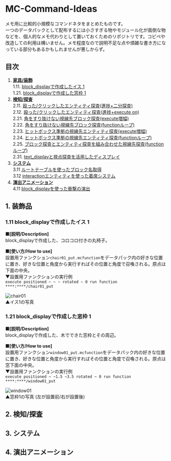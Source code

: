 # MC-Command-Ideas
メモ用に比較的小規模なコマンドネタをまとめたものです。  
一つのデータパックとして配布するには小さすぎる物やモジュール化が面倒な物などを、個人的なメモ代わりとして置いておくためのリポジトリです。コピペや改造しての利用は構いません。メモ程度なので説明不足な点や煩雑な書き方になっている部分もあるかもしれませんが悪しからず。  


## 目次
1. [**家具/装飾**](#1)  
 1.11. [block_displayで作成したイス 1](#1.11)  
 1.21. [block_displayで作成した窓枠 1](#1.21)  
2. [**検知/探査**](#2)  
 2.11. [殴った/クリックしたエンティティ探査(進捗+二分探査)](#2.11)  
 2.12. [殴った/クリックしたエンティティ探査(進捗+execute on)](#2.12)  
 2.21. [角をすり抜けない視線先ブロック探査(execute増幅)](#2.21)  
 2.22. [角をすり抜けない視線先ブロック探査(functionループ)](#2.22)  
 2.23. [ヒットボックス準拠の視線先エンティティ探査(execute増幅)](#2.23)  
 2.24. [ヒットボックス準拠の視線先エンティティ探査(functionループ)](#2.24)  
 2.25. [ブロック探査とエンティティ探査を組み合わせた視線先探査(functionループ)](#2.25)  
 2.31. [text_displayと視点探査を活用したディスプレイ](#2.31)
3. [**システム**](#3)  
 3.11 [ルートテーブルを使ったブロック名取得](#3.11)  
 3.12 [interactionエンティティを使った着席システム](#3.12)
4. [**演出アニメーション**](#4)  
 4.11 [block_displayを使った衝撃の演出](#4.11)
 
 
<a id="1"></a>
## 1. 装飾品  
<a id="1.11"></a>
### 1.11 block_displayで作成したイス 1  
**■[説明/Description]**  
block_displayで作成した、コロコロ付きの丸椅子。  

**■[使い方/How to use]**  
設置用ファンクション`chair01_put.mcfunction`をデータパック内の好きな位置に置き、好きな位置と角度から実行すればその位置と角度で召喚される。原点は下面の中央。  
▼設置用ファンクションの実行例  
`execute positioned ~ ~ ~ rotated ~ 0 run function ****:****/chair01_put`  

![chair01](https://user-images.githubusercontent.com/60039093/219947694-d13ef55d-5a56-4f8b-9991-5054d16d3470.png)  
▲イス1の写真

<a id="1.21"></a>
### 1.21 block_displayで作成した窓枠 1  
**■[説明/Description]**  
block_displayで作成した、木でできた窓枠とその周辺。  

**■[使い方/How to use]**  
設置用ファンクション`window01_put.mcfunction`をデータパック内の好きな位置に置き、好きな位置と角度から実行すればその位置と角度で召喚される。原点は窓下面の中央。  
▼設置用ファンクションの実行例  
`execute positioned ~ ~1.5 ~3.5 rotated ~ 0 run function ****:****/window01_put`  

![window01](https://user-images.githubusercontent.com/60039093/219947547-3c49a034-b5e1-4d20-b5e5-86f2f21c9ae9.png)  
▲窓枠1の写真 (左が設置前/右が設置後)  

<a id="2"></a>
## 2. 検知/探査  
<a id="2.11"></a>
<a id="2.12"></a>
<a id="2.21"></a>
<a id="2.22"></a>
<a id="2.23"></a>
<a id="2.24"></a>
<a id="2.25"></a>

<a id="3"></a>
## 3. システム  
<a id="3.1"></a>

<a id="4"></a>
## 4. 演出アニメーション  


